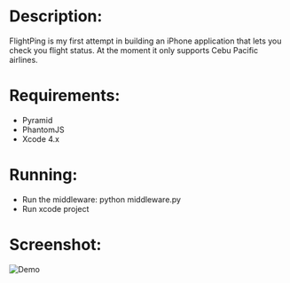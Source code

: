 # Description:

FlightPing is my first attempt in building an iPhone application that lets you check you flight status. At the moment it only supports Cebu Pacific airlines.


# Requirements:

- Pyramid
- PhantomJS
- Xcode 4.x

# Running:

- Run the middleware: python middleware.py
- Run xcode project

# Screenshot:

![Demo](http://github.marconijr.com/flightping/demo.png)

